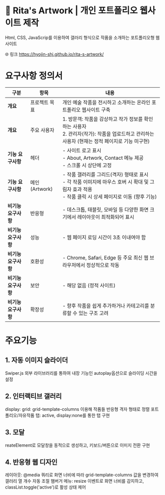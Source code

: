 # 🎨 Rita's Artwork | 개인 포트폴리오 웹사이트 제작
Html, CSS, JavaScrip를 이용하여 갤러리 형식으로 작품을 소개하는 포트폴리오형 웹사이트

🌐 링크
https://hyojin-shj.github.io/rita-s-artwork/

# 요구사항 정의서

| 구분 | 항목 | 내용 |
|------|------|------|
| **개요** | 프로젝트 목표 | 개인 예술 작품을 전시하고 소개하는 온라인 포트폴리오 웹사이트 구축 |
| **개요** | 주요 사용자 | 1. 방문객: 작품을 감상하고 작가 정보를 확인하는 사용자<br>2. 관리자(작가): 작품을 업로드하고 관리하는 사용자 (현재는 정적 페이지로 기능 미구현) |
| **기능 요구사항** | 헤더 | - 사이트 로고 표시<br>- About, Artwork, Contact 메뉴 제공<br>- 스크롤 시 상단에 고정 |
| **기능 요구사항** | 메인 (Artwork) | - 작품 갤러리를 그리드(격자) 형태로 표시<br>- 각 작품 이미지에 마우스 호버 시 확대 및 그림자 효과 적용<br>- 작품 클릭 시 상세 페이지로 이동 (향후 기능) |
| **비기능 요구사항** | 반응형 | - 데스크톱, 태블릿, 모바일 등 다양한 화면 크기에서 레이아웃이 최적화되어 표시 |
| **비기능 요구사항** | 성능 | - 웹 페이지 로딩 시간이 3초 이내여야 함 |
| **비기능 요구사항** | 호환성 | - Chrome, Safari, Edge 등 주요 최신 웹 브라우저에서 정상적으로 작동 |
| **비기능 요구사항** | 보안 | - 해당 없음 (정적 사이트) |
| **비기능 요구사항** | 확장성 | - 향후 작품을 쉽게 추가하거나 카테고리를 분류할 수 있는 구조 고려 |

# 주요기능
## 1. 자동 이미지 슬라이더
Swiper.js 외부 라이브러리를 통하여 내장 기능인 autoplay옵션으로 슬라이딩 시간을 설정

## 2. 인터랙티브 갤러리
display: grid: grid-template-columns 이용해 작품들 반응형 격자 형태로 정렬
포트폴리오/자유작품 탭: active, display:none를 통한 탭 구현

## 3. 모달
reateElement로 모달창을 동적으로 생성하고, 키보드/버튼으로 이미지 전환 구현

## 4. 반응형 웹 디자인
레이아웃: @media 쿼리로 화면 너비에 따라 grid-template-columns 값을 변경하여 갤러리 열 개수 자동 조절
햄버거 메뉴: resize 이벤트로 화면 너비를 감지하고, classList.toggle('active')로 활성 상태 제어





